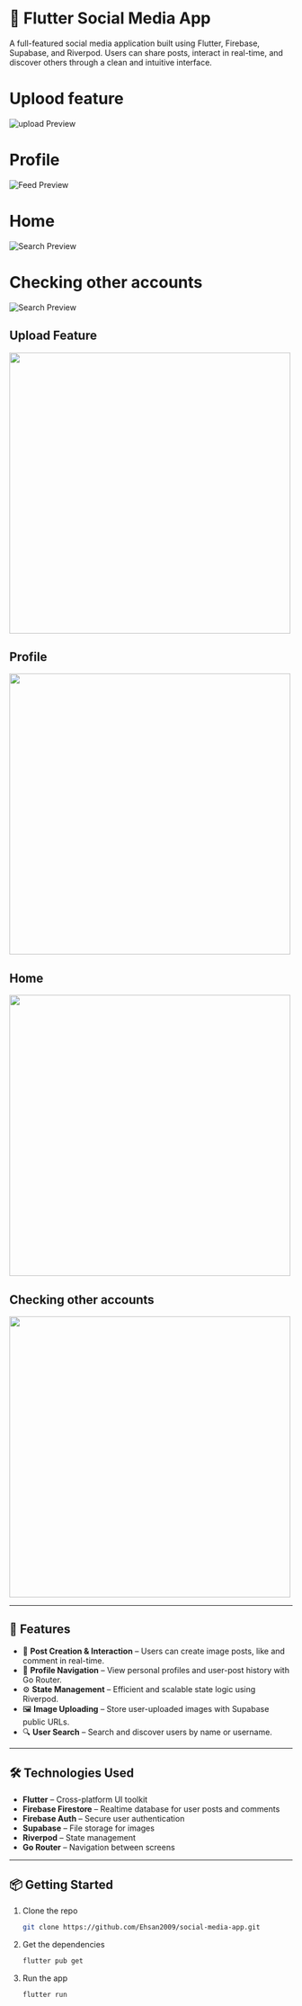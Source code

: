 # 📸 Flutter Social Media App  

A full-featured social media application built using Flutter, Firebase, Supabase, and Riverpod. Users can share posts, interact in real-time, and discover others through a clean and intuitive interface.

# Uplood feature
![upload Preview](https://github.com/Ehsan2009/social-media/blob/master/social_media_one.jpg)

# Profile
![Feed Preview](https://github.com/Ehsan2009/social-media/blob/master/social_media_two.jpg)

# Home
![Search Preview](https://github.com/Ehsan2009/social-media/blob/master/social_media_three.jpg)

# Checking other accounts
![Search Preview](https://github.com/Ehsan2009/social-media/blob/master/social_media_four.jpg)


<h2>Upload Feature</h2>
<img src="https://github.com/Ehsan2009/social-media/blob/master/social_media_one.jpg" width="500"/>

<h2>Profile</h2>
<img src="https://github.com/Ehsan2009/social-media/blob/master/social_media_two.jpg" width="500"/>

<h2>Home</h2>
<img src="https://github.com/Ehsan2009/social-media/blob/master/social_media_three.jpg" width="500"/>

<h2>Checking other accounts</h2>
<img src="https://github.com/Ehsan2009/social-media/blob/master/social_media_four.jpg" width="500"/>

---

## 🚀 Features  
- 📝 **Post Creation & Interaction** – Users can create image posts, like and comment in real-time.  
- 👤 **Profile Navigation** – View personal profiles and user-post history with Go Router.  
- ⚙️ **State Management** – Efficient and scalable state logic using Riverpod.  
- 🖼️ **Image Uploading** – Store user-uploaded images with Supabase public URLs.  
- 🔍 **User Search** – Search and discover users by name or username.  

---

## 🛠️ Technologies Used  
- **Flutter** – Cross-platform UI toolkit  
- **Firebase Firestore** – Realtime database for user posts and comments  
- **Firebase Auth** – Secure user authentication  
- **Supabase** – File storage for images  
- **Riverpod** – State management  
- **Go Router** – Navigation between screens  

---

## 📦 Getting Started  
1. Clone the repo  
   ```bash
   git clone https://github.com/Ehsan2009/social-media-app.git
2. Get the dependencies
   ```bash
   flutter pub get
3. Run the app
   ```bash
   flutter run

